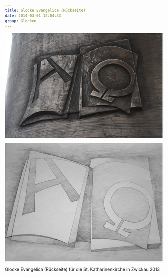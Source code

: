 ```yaml
---
title: Glocke Evangelica (Rückseite)
date: 2014-03-01 12:04:33
group: Glocken
---
```

![Glocke Evangelica (Rückseite)](/img/glocken/glocke-evangelica-rueckseite.jpg)

![Bleistiftzeichnung Glocke Evangelica (Rückseite)](/img/glocken/glocke-evangelica-rueckseite-bleistift.jpg)

Glocke Evangelica (Rückseite) für die St. Katharinenkirche in Zwickau 2013
